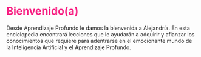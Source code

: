 # <span style="color:#F72585">Bienvenido(a)</span>
Desde Aprendizaje Profundo le damos la bienvenida a Alejandría. En esta enciclopedia encontrará lecciones que le ayudarán a adquirir
y afianzar los conocimientos que requiere para adentrarse en el emocionante mundo de la Inteligencia Artificial y el Aprendizaje Profundo. 
